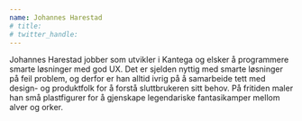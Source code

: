 ```yaml
---
name: Johannes Harestad
# title: 
# twitter_handle: 
---
```

Johannes Harestad jobber som utvikler i Kantega og elsker å programmere smarte løsninger med god UX. Det er sjelden nyttig med smarte løsninger på feil problem, og derfor er han alltid ivrig på å samarbeide tett med design- og produktfolk for å forstå sluttbrukeren sitt behov. På fritiden maler han små plastfigurer for å gjenskape legendariske fantasikamper mellom alver og orker.
